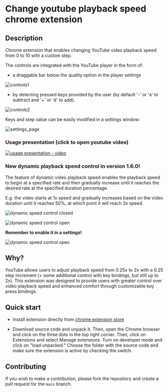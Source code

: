 #  Change youtube playback speed chrome extension

## Description

Chrome extension that enables changing YouTube video playback speed from 0 to 10 with a custom step.

The controls are integrated with the YouTube player in the form of: 
- a draggable bar below the quality option in the player settings

![controls1](https://lh3.googleusercontent.com/aDtsVrwoZ-cDivKET8u9Iw-_FJBoayM03zj0OlNlTcxhEkirRzvmbTqegxr6b1vhmuNE1E6Iz747gPyl16Ow44RQPg=s800-w500-h350)

- by detecting pressed keys provided by the user (by default '-' or 'a' to subtract and '+' or 'd' to add).

![controls2](https://lh3.googleusercontent.com/WrtgqXJyNfFFdaV_J8T_qNksrVxM_ncAJpR8WNypcyNl5NMWlJVOQWeU_m_vksH53-r-vcBUCHMdKqlpvHacmTDa=s1280-w500-h350)

Keys and step value can be easily modified in a settings window:

![settings_page](https://lh3.googleusercontent.com/pUinTB9hkn2GuWLarWvKnTKtvyp2kq3qkcZghraNiZbKHTx5Lj-xC96Bm9IDkamZgJ4qP2IwacerVhGRBANvD_3P=s1280-w500-h350)

### Usage presentation (click to open youtube video)
[![usage presentation - video](https://github.com/MarekNowak250/Change-youtube-playback-speed-chrome-extension/assets/99994906/57796353-a8bc-4a5e-99fb-804684911a9a)](https://www.youtube.com/watch?v=CWnXMyYBkUA "Usage presentation")

### New dynamic playback speed control in version 1.6.0!

The feature of dynamic video playback speed enables the playback speed to begin at a specified rate and then gradually increase until it reaches the desired rate at the specified duration percentage.

E.g. the video starts at 1x speed and gradually increases based on the video duration until it reaches 50%, at which point it will reach 3x speed.

![dynamic speed control closed](https://gitlab.com/Phoenix510/change-youtube-playback-speed-chrome-extension/-/wikis/uploads/a22dd796e8b5621b68c1afda0105df28/dynamic_control_closed.png)

![dynamic speed control open](https://gitlab.com/Phoenix510/change-youtube-playback-speed-chrome-extension/-/wikis/uploads/a1f9e4535d2e6177dbe645d5345af85f/dynamic_control.png)

**Remember to enable it in a settings!**

![dynamic speed control open](https://gitlab.com/Phoenix510/change-youtube-playback-speed-chrome-extension/-/wikis/uploads/e1ddfd779efe7b16a94a30bd6da85342/settings.png)

## Why?

YouTube allows users to adjust playback speed from 0.25x to 2x with a 0.25 step increment (+ some additional control with key bindings, but still up to 2x).
This extension was designed to provide users with greater control over video playback speed and enhanced comfort through customizable key press bindings.

## Quick start

- Install extension directly from [chrome extension store](https://chromewebstore.google.com/detail/custom-youtube-playback-s/mlnghacnjjppjfbbjbpkgcemiaglbpii)

- Download source code and unpack it. Then, open the Chrome browser and click on the three dots in the top right corner. Then, click on Extensions and select Manage extensions. Turn on developer mode and click on "load unpacked." Choose the folder with the source code and make sure the extension is active by checking the switch.

## Contributing

If you wish to make a contribution, please fork the repository and create a pull request for the `main` branch.
